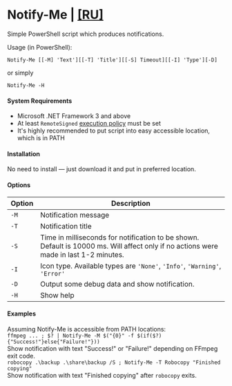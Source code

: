# Notify-Me | [[RU]](README.RU.md)
Simple PowerShell script which produces notifications.

Usage (in PowerShell):
```
Notify-Me [[-M] 'Text'][[-T] 'Title'][[-S] Timeout][[-I] 'Type'][-D]
```
or simply
```
Notify-Me -H
```

#### System Requirements
* Microsoft .NET Framework 3 and above
* At least `RemoteSigned` [execution policy](https://technet.microsoft.com/en-us/library/ee176961.aspx) must be set
* It's highly recommended to put script into easy accessible location, which is in PATH

#### Installation
No need to install — just download it and put in preferred location.

#### Options
Option | Description
----|----
`-M` | Notification message
`-T` | Notification title
`-S` | Time in milliseconds for notification to be shown. Default is 10000 ms. Will affect only if no actions were made in last 1-2 minutes.
`-I` | Icon type. Available types are `'None'`, `'Info'`, `'Warning'`, `'Error'`
`-D` | Output some debug data and show notification.
`-H` | Show help


#### Examples
Assuming Notify-Me is accessible from PATH locations:    
 `ffmpeg ... ; $? | Notify-Me -M $("{0}" -f $(if($?){"Success!"}else{"Failure!"}))`    
 Show notification with text "Success!" or "Failure!" depending on FFmpeg exit code.    
 `robocopy .\backup .\share\backup /S ; Notify-Me -T Robocopy "Finished copying"`    
Show notification with text "Finished copying" after `robocopy` exits.
